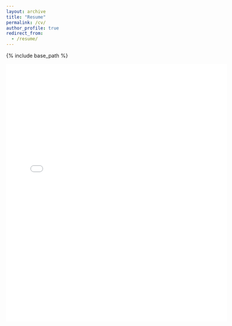 ```yaml
---
layout: archive
title: "Resume"
permalink: /cv/
author_profile: true
redirect_from:
  - /resume/
---
```


{% include base_path %}

<embed src="{{ site.baseurl }}/files/Kevin_Liu_Resume.pdf" width="600" height="700" type='application/pdf'>
